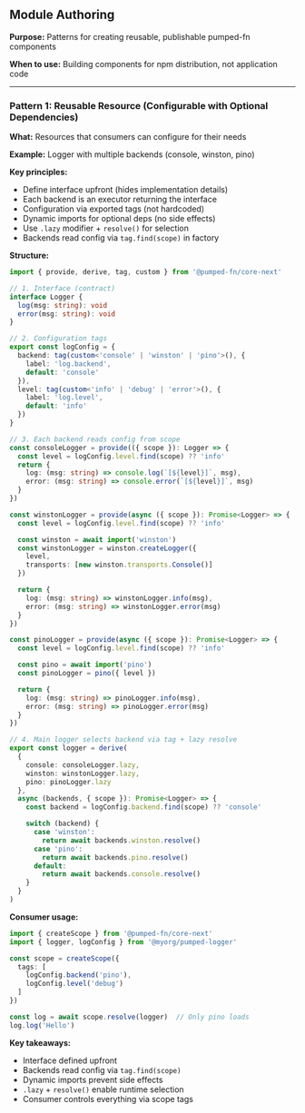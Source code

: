 ## Module Authoring

**Purpose:** Patterns for creating reusable, publishable pumped-fn components

**When to use:** Building components for npm distribution, not application code

---

### Pattern 1: Reusable Resource (Configurable with Optional Dependencies)

**What:** Resources that consumers can configure for their needs

**Example:** Logger with multiple backends (console, winston, pino)

**Key principles:**
- Define interface upfront (hides implementation details)
- Each backend is an executor returning the interface
- Configuration via exported tags (not hardcoded)
- Dynamic imports for optional deps (no side effects)
- Use `.lazy` modifier + `resolve()` for selection
- Backends read config via `tag.find(scope)` in factory

**Structure:**

```typescript
import { provide, derive, tag, custom } from '@pumped-fn/core-next'

// 1. Interface (contract)
interface Logger {
  log(msg: string): void
  error(msg: string): void
}

// 2. Configuration tags
export const logConfig = {
  backend: tag(custom<'console' | 'winston' | 'pino'>(), {
    label: 'log.backend',
    default: 'console'
  }),
  level: tag(custom<'info' | 'debug' | 'error'>(), {
    label: 'log.level',
    default: 'info'
  })
}

// 3. Each backend reads config from scope
const consoleLogger = provide(({ scope }): Logger => {
  const level = logConfig.level.find(scope) ?? 'info'
  return {
    log: (msg: string) => console.log(`[${level}]`, msg),
    error: (msg: string) => console.error(`[${level}]`, msg)
  }
})

const winstonLogger = provide(async ({ scope }): Promise<Logger> => {
  const level = logConfig.level.find(scope) ?? 'info'

  const winston = await import('winston')
  const winstonLogger = winston.createLogger({
    level,
    transports: [new winston.transports.Console()]
  })

  return {
    log: (msg: string) => winstonLogger.info(msg),
    error: (msg: string) => winstonLogger.error(msg)
  }
})

const pinoLogger = provide(async ({ scope }): Promise<Logger> => {
  const level = logConfig.level.find(scope) ?? 'info'

  const pino = await import('pino')
  const pinoLogger = pino({ level })

  return {
    log: (msg: string) => pinoLogger.info(msg),
    error: (msg: string) => pinoLogger.error(msg)
  }
})

// 4. Main logger selects backend via tag + lazy resolve
export const logger = derive(
  {
    console: consoleLogger.lazy,
    winston: winstonLogger.lazy,
    pino: pinoLogger.lazy
  },
  async (backends, { scope }): Promise<Logger> => {
    const backend = logConfig.backend.find(scope) ?? 'console'

    switch (backend) {
      case 'winston':
        return await backends.winston.resolve()
      case 'pino':
        return await backends.pino.resolve()
      default:
        return await backends.console.resolve()
    }
  }
)
```

**Consumer usage:**

```typescript
import { createScope } from '@pumped-fn/core-next'
import { logger, logConfig } from '@myorg/pumped-logger'

const scope = createScope({
  tags: [
    logConfig.backend('pino'),
    logConfig.level('debug')
  ]
})

const log = await scope.resolve(logger)  // Only pino loads
log.log('Hello')
```

**Key takeaways:**
- Interface defined upfront
- Backends read config via `tag.find(scope)`
- Dynamic imports prevent side effects
- `.lazy` + `resolve()` enable runtime selection
- Consumer controls everything via scope tags
